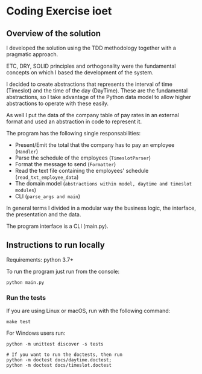 # Coding Exercise ioet
## Overview of the solution

I developed the solution using the TDD methodology together with a pragmatic approach.

ETC, DRY, SOLID principles and orthogonality were the fundamental concepts on which I based the development of the system.

I decided to create abstractions that represents the interval of time (Timeslot) and the time of the day (DayTime). These are the fundamental abstractions, so I take advantage of the Python data model to allow higher abstractions to operate with these easily.

As well I put the data of the company table of pay rates in an external format and used an abstraction in code to represent it.

The program has the following single responsabilities:
- Present/Emit the total that the company has to pay an employee (`Handler`)
- Parse the schedule of the employees (`TimeslotParser`)
- Format the message to send (`Formatter`)
- Read the text file containing the employees' schedule (`read_txt_employee_data`)
- The domain model (`abstractions within model, daytime and timeslot modules`)
- CLI (`parse_args and main`)

In general terms I divided in a modular way the business logic, the interface, the presentation and the data.

The program interface is a CLI (main.py).


## Instructions to run locally
Requirements: python 3.7+

To run the program just run from the console:
```
python main.py
```
### Run the tests
If you are using Linux or macOS, run with the following command:
```
make test
```

For Windows users run:
```
python -m unittest discover -s tests

# If you want to run the doctests, then run
python -m doctest docs/daytime.doctest;
python -m doctest docs/timeslot.doctest
```
